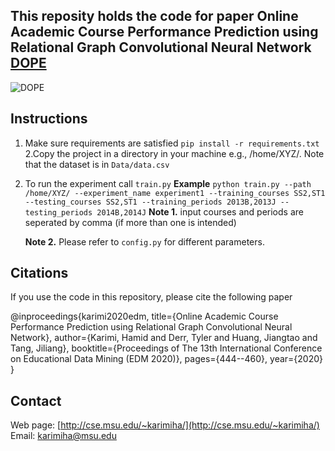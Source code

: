 ## This reposity holds the code for paper Online Academic Course Performance Prediction using Relational Graph Convolutional Neural Network [DOPE](https://educationaldatamining.org/files/conferences/EDM2020/papers/paper_45.pdf) 

![DOPE](http://cse.msu.edu/~karimiha/images/dope.jpg)


## Instructions 
1. Make sure requirements are satisfied
`pip install -r requirements.txt`
2.Copy the project in a directory in your machine e.g., /home/XYZ/. Note that the dataset is in `Data/data.csv`

3. To run the experiment call `train.py`
    **Example** `python train.py --path /home/XYZ/ --experiment_name experiment1 --training_courses SS2,ST1 --testing_courses SS2,ST1 --training_periods 2013B,2013J --testing_periods 2014B,2014J`
    **Note 1.** input courses and periods are seperated by comma (if more than one is intended)
     
     **Note 2.** Please refer to `config.py` for different parameters.
     
## Citations

If you use the code in this repository, please cite the following paper


@inproceedings{karimi2020edm,
  title={Online Academic Course Performance Prediction using Relational Graph Convolutional Neural Network},
  author={Karimi, Hamid and Derr, Tyler and Huang, Jiangtao and Tang, Jiliang},
  booktitle={Proceedings of The 13th International Conference on Educational Data Mining (EDM 2020)},
  pages={444--460},
  year={2020}
}

## Contact
Web page: [http://cse.msu.edu/~karimiha/](http://cse.msu.edu/~karimiha/)
Email: [karimiha@msu.edu](karimiha@msu.edu)
